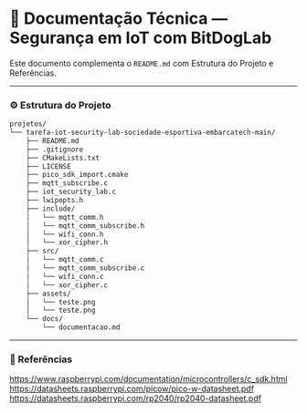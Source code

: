 # 📄 Documentação Técnica — Segurança em IoT com BitDogLab

Este documento complementa o `README.md` com Estrutura do Projeto e Referências.

---

### ⚙️ Estrutura do Projeto

```bash
projetos/
└── tarefa-iot-security-lab-sociedade-esportiva-embarcatech-main/
    ├── README.md
    ├── .gitignore
    ├── CMakeLists.txt
    ├── LICENSE
    ├── pico_sdk_import.cmake
    ├── mqtt_subscribe.c
    ├── iot_security_lab.c
    ├── lwipopts.h
    ├── include/
    │   └── mqtt_comm.h
    │   └── mqtt_comm_subscribe.h
    │   └── wifi_conn.h
    │   └── xor_cipher.h
    ├── src/
    │   └── mqtt_comm.c
    │   └── mqtt_comm_subscribe.c
    │   └── wifi_conn.c
    │   └── xor_cipher.c
    ├── assets/
    │   └── teste.png
    │   └── teste.png
    └── docs/
        └── documentacao.md
```

---

### 🧩 Referências

https://www.raspberrypi.com/documentation/microcontrollers/c_sdk.html
https://datasheets.raspberrypi.com/picow/pico-w-datasheet.pdf
https://datasheets.raspberrypi.com/rp2040/rp2040-datasheet.pdf
